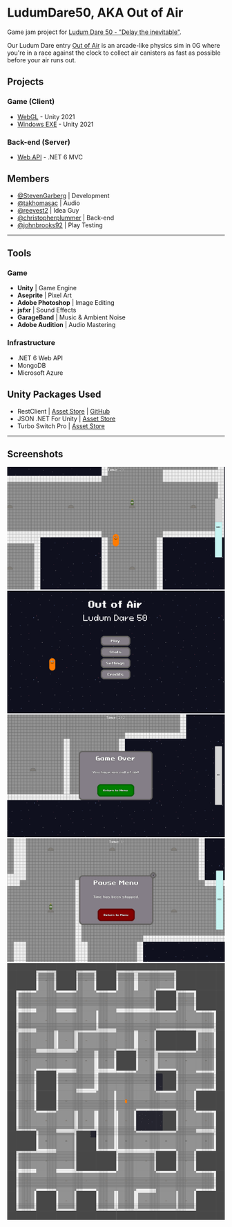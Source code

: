 # LudumDare50, AKA Out of Air
Game jam project for [Ludum Dare 50 - "Delay the inevitable"](https://ldjam.com/events/ludum-dare/50).

Our Ludum Dare entry [Out of Air](https://ldjam.com/events/ludum-dare/50/out-of-air) is an arcade-like physics sim in 0G where you're in a race against the clock to collect air canisters as fast as possible before your air runs out.

## Projects
### Game (Client)
- [WebGL](https://stevengarberg.itch.io/out-of-air) - Unity 2021
- [Windows EXE](https://drive.google.com/file/d/1aPa5SiZWS540hAZUSkQZBmefuCHQtVun/view) - Unity 2021

### Back-end (Server)
- [Web API](https://ludumdare50.azurewebsites.net/) - .NET 6 MVC

## Members
- [@StevenGarberg](https://github.com/StevenGarberg) | Development
- [@takhomasac](https://github.com/takhomasac) | Audio
- [@reevest2](https://github.com/reevest2) | Idea Guy
- [@christopherplummer](https://github.com/christopherplummer) | Back-end
- [@johnbrooks92](https://github.com/johnbrooks92) | Play Testing

---

## Tools
### Game
- **Unity** | Game Engine
- **Aseprite** | Pixel Art
- **Adobe Photoshop** | Image Editing
- **jsfxr** | Sound Effects
- **GarageBand** | Music & Ambient Noise
- **Adobe Audition** | Audio Mastering
### Infrastructure
- .NET 6 Web API
- MongoDB
- Microsoft Azure

## Unity Packages Used
- RestClient | [Asset Store](https://assetstore.unity.com/packages/tools/network/rest-client-for-unity-102501) | [GitHub](https://github.com/proyecto26/RestClient)
- JSON .NET For Unity | [Asset Store](https://assetstore.unity.com/packages/tools/input-management/json-net-for-unity-11347)
- Turbo Switch Pro | [Asset Store](https://assetstore.unity.com/packages/tools/utilities/turbo-switch-pro-60040)

---

## Screenshots
![image](/Documentation/Images/space/gameplay.png)
![image](/Documentation/Images/space/main-menu.png)
![image](/Documentation/Images/space/game-over.png)
![image](/Documentation/Images/space/pause-menu.png)
![image](/Documentation/Images/space/map.png)
